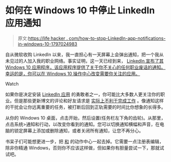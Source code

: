 # 如何在 Windows 10 中停止 LinkedIn 应用通知

> 原文:[https://life hacker . com/how-to-stop-LinkedIn-app-notifications-in-windows-10-1797024983](https://lifehacker.com/how-to-stop-linkedin-app-notifications-in-windows-10-1797024983)

自从微软收购 LinkedIn 以来，我一直担心有一天屏幕上会弹出通知，把一个我从未见过的人加入我的职业网络。事实证明，这一天已经到来， [LinkedIn 宣布了其 Windows 10 应用程序，该应用程序提供了关于你不关心的任何职业废话的通知。幸运的是，你可以在 Windows 10 操作中心改变需要你关注的应用。](https://blog.linkedin.com/2017/july/17/work-smarter-and-stay-connected-with-new-linkedin-app-windows) 

Watch

如果你是决定安装 [LinkedIn 应用](https://blog.linkedin.com/2017/july/17/work-smarter-and-stay-connected-with-new-linkedin-app-windows) 的勇敢者之一，你可能比大多数人更关注你的职业。但是那些更新博文的评论和好友请求是 [实际上不利于完成工作](http://lifehacker.com/how-long-it-takes-to-get-back-on-track-after-a-distract-1720708353) 。像通知这样的干扰会让你远离重要的任务，被打断后回到正轨需要的时间比你想象的长得多。

从你的 Windows 10 桌面，点击开始，然后设置(任务栏左下角的齿轮)。从那里，点击系统>通知和行动，以改变你看到的通知。您可以切换通知横幅和声音，在电脑的锁定屏幕上添加或删除通知，或者关闭所有通知，让您不再分心。

书呆子们可能想更进一步，把 [和](https://www.maketecheasier.com/disable-action-center-windows-10/?utm_source=newsletter&utm_medium=email&utm_campaign=01092015) 的动作中心一起去掉。它需要一点注册表编辑，除非你精通 Windows，否则你不应该这样做，但如果你有胆量尝试一下，那就试试吧。